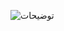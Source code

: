
![توضيحات ]('https://github.com/semnan-university-ai/image-processing-class/blob/main/excersiecs/Homayontoosy/24/khoroji%20tasvir.jpg')
